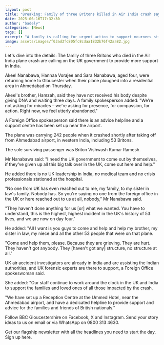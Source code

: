 ```yaml
---
layout: post
title: "Breaking: Family of three Britons killed in Air India crash say they feel abandoned"
date: 2025-06-16T17:32:30
author: "badely"
categories: [News]
tags: []
excerpt: "A family is calling for urgent action to support mourners still waiting for their loved ones' bodies."
image: assets/images/f03ad3fc805fc8cdaa1832b76f42aa82.jpg
---
```


Let's dive into the details: The family of three Britons who died in the Air India plane crash are calling on the UK government to provide more support in India.

Akeel Nanabawa, Hannaa Vorajee and Sara Nanabawa, aged four, were returning home to Gloucester when their plane ploughed into a residential area in Ahmedabad on Thursday.

Akeel's brother, Hamzah, said they have not received his body despite giving DNA and waiting three days. A family spokesperson added: "We're not asking for miracles – we're asking for presence, for compassion, for action. Right now, we feel utterly abandoned."

A Foreign Office spokesperson said there is an advice helpline and a support centre has been set up near the airport.

The plane was carrying 242 people when it crashed shortly after taking off from Ahmedabad airport, in western India, including 53 Britons.

The sole surviving passenger was Briton Vishwash Kumar Ramesh.

Mr Nanabawa said: "I need the UK government to come out by themselves, if they've given up all this big talk over in the UK, come out here and help."

He added there is no UK leadership in India, no medical team and no crisis professionals stationed at the hospital.

"No one from UK has even reached out to me, my family, to my sister in law's family. Nobody has. So you're saying no one from the foreign office in the UK or here reached out to us at all, nobody," Mr Nanabawa said.

"They haven't done anything for us [or] what we wanted. You have to understand, this is the highest, highest incident in the UK's history of 53 lives, and we are now on day four."

He added: "All I want is you guys to come and help and help my brother, my sister in law, my niece and all the other 53 people that were on that plane. 

"Come and help them, please. Because they are grieving. They are hurt. They haven't got anybody. They [haven't got any] structure, no structure at all."

UK air accident investigators are already in India and are assisting the Indian authorities, and UK forensic experts are there to support, a Foreign Office spokeswoman said.

She added: "Our staff continue to work around the clock in the UK and India to support the families and loved ones of all those impacted by the crash.

"We have set up a Reception Centre at the Ummed Hotel, near the Ahmedabad airport, and have a dedicated helpline to provide support and advice for the families and friends of British nationals."

Follow BBC Gloucestershire on Facebook, X and Instagram. Send your story ideas to us on email or via WhatsApp on 0800 313 4630.

Get our flagship newsletter with all the headlines you need to start the day. Sign up here.

